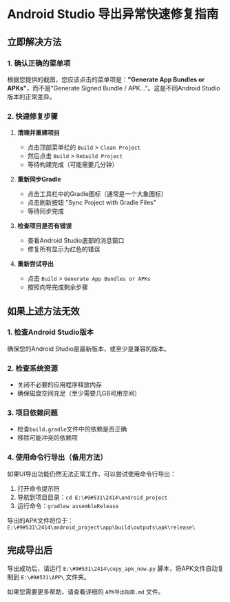 # Android Studio 导出异常快速修复指南

## 立即解决方法

### 1. 确认正确的菜单项
根据您提供的截图，您应该点击的菜单项是：**"Generate App Bundles or APKs"**，而不是"Generate Signed Bundle / APK..."。这是不同Android Studio版本的正常差异。

### 2. 快速修复步骤

1. **清理并重建项目**
   - 点击顶部菜单栏的 `Build` > `Clean Project`
   - 然后点击 `Build` > `Rebuild Project`
   - 等待构建完成（可能需要几分钟）

2. **重新同步Gradle**
   - 点击工具栏中的Gradle图标（通常是一个大象图标）
   - 点击刷新按钮 "Sync Project with Gradle Files"
   - 等待同步完成

3. **检查项目是否有错误**
   - 查看Android Studio底部的消息窗口
   - 修复所有显示为红色的错误

4. **重新尝试导出**
   - 点击 `Build` > `Generate App Bundles or APKs`
   - 按照向导完成剩余步骤

## 如果上述方法无效

### 1. 检查Android Studio版本
确保您的Android Studio是最新版本，或至少是兼容的版本。

### 2. 检查系统资源
- 关闭不必要的应用程序释放内存
- 确保磁盘空间充足（至少需要几GB可用空间）

### 3. 项目依赖问题
- 检查`build.gradle`文件中的依赖是否正确
- 移除可能冲突的依赖项

### 4. 使用命令行导出（备用方法）
如果UI导出功能仍然无法正常工作，可以尝试使用命令行导出：

1. 打开命令提示符
2. 导航到项目目录：`cd E:\#9#531\2414\android_project`
3. 运行命令：`gradlew assembleRelease`

导出的APK文件将位于：`E:\#9#531\2414\android_project\app\build\outputs\apk\release\`

## 完成导出后
导出成功后，请运行 `E:\#9#531\2414\copy_apk_now.py` 脚本，将APK文件自动复制到 `E:\#9#531\APP\` 文件夹。

如果您需要更多帮助，请查看详细的 `APK导出指南.md` 文件。